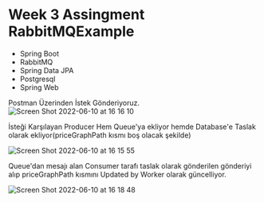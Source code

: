 # Week 3 Assingment RabbitMQExample

- Spring Boot
- RabbitMQ
- Spring Data JPA
- Postgresql
- Spring Web

Postman Üzerinden İstek Gönderiyoruz.
![Screen Shot 2022-06-10 at 16 16 10](https://user-images.githubusercontent.com/46999778/173074920-530e7257-5c99-4d7d-9eb0-ad8f86a2e12c.png)


İsteği Karşılayan Producer Hem Queue'ya ekliyor hemde Database'e Taslak olarak ekliyor(priceGraphPath kısmı boş olacak şekilde)

![Screen Shot 2022-06-10 at 16 15 55](https://user-images.githubusercontent.com/46999778/173075425-3e7d8ce2-9b59-4802-9dc8-b8f768c98bb6.png)

Queue'dan mesajı alan Consumer tarafı taslak olarak gönderilen gönderiyi alıp priceGraphPath kısmını Updated by Worker olarak güncelliyor.


![Screen Shot 2022-06-10 at 16 18 48](https://user-images.githubusercontent.com/46999778/173075947-5a393b08-f902-47c2-a0ef-879a89dd6231.png)
